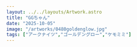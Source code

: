 ```yaml
---
layout: ../../layouts/Artwork.astro
title: "GGちゃん"
date: "2025-10-05"
image: "/artworks/0480goldenglow.jpg"
tags: ["アークナイツ","ゴールデングロー","ケモミミ"]
---
```


